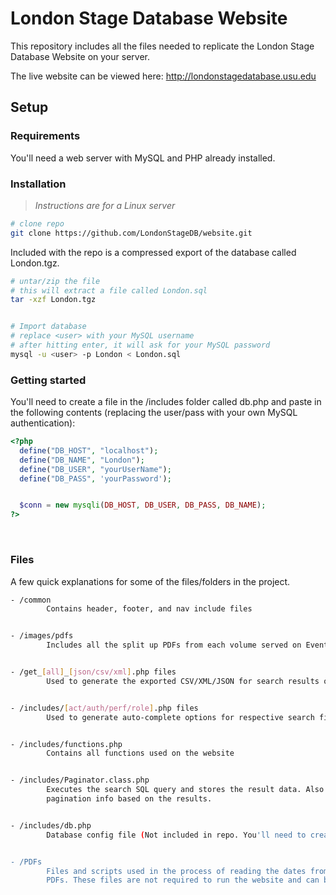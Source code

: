 # London Stage Database Website


This repository includes all the files needed to replicate the London Stage Database Website on your server.


The live website can be viewed here: http://londonstagedatabase.usu.edu


## Setup


### Requirements
You'll need a web server with MySQL and PHP already installed. 


### Installation
>*Instructions are for a Linux server*


``` bash
# clone repo
git clone https://github.com/LondonStageDB/website.git
```


Included with the repo is a compressed export of the database called London.tgz. 
``` bash
# untar/zip the file
# this will extract a file called London.sql
tar -xzf London.tgz


# Import database
# replace <user> with your MySQL username
# after hitting enter, it will ask for your MySQL password
mysql -u <user> -p London < London.sql
```


### Getting started


You'll need to create a file in the /includes folder called db.php and paste in the following contents (replacing the user/pass with your own MySQL authentication):


``` php
<?php
  define("DB_HOST", "localhost");
  define("DB_NAME", "London");
  define("DB_USER", "yourUserName");
  define("DB_PASS", 'yourPassword');


  $conn = new mysqli(DB_HOST, DB_USER, DB_PASS, DB_NAME);
?>
```


  


### Files
A few quick explanations for some of the files/folders in the project.
``` bash
- /common
        Contains header, footer, and nav include files


- /images/pdfs
        Includes all the split up PDFs from each volume served on Event pages


- /get_[all]_[json/csv/xml].php files
        Used to generate the exported CSV/XML/JSON for search results or events


- /includes/[act/auth/perf/role].php files
        Used to generate auto-complete options for respective search fields


- /includes/functions.php
        Contains all functions used on the website


- /includes/Paginator.class.php
        Executes the search SQL query and stores the result data. Also generates
        pagination info based on the results.


- /includes/db.php
        Database config file (Not included in repo. You'll need to create your own - see above)


- /PDFs
        Files and scripts used in the process of reading the dates from and splitting up the 
        PDFs. These files are not required to run the website and can be deleted if desired. 
```
